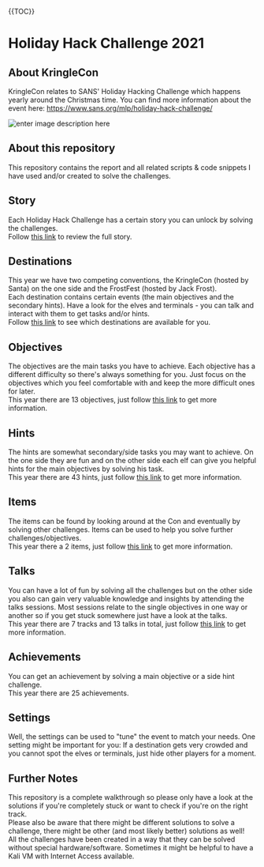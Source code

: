 
{{TOC}}

# Holiday Hack Challenge 2021
## About KringleCon
KringleCon relates to SANS' Holiday Hacking Challenge which happens yearly around the Christmas time. You can find more information about the event here: https://www.sans.org/mlp/holiday-hack-challenge/

![enter image description here](https://images.contentstack.io/v3/assets/blt36c2e63521272fdc/blt3df4f4efd480f7ca/61ac2c72c7c3037339ab466a/RANGES_2021_Holiday_740x370_Custom_@2X.jpg)
## About this repository
This repository contains the report and all related scripts & code snippets I have used and/or created to solve the challenges.
## Story
Each Holiday Hack Challenge has a certain story you can unlock by solving the challenges.  
Follow [this link](Story.md) to review the full story.
## Destinations
This year we have two competing conventions, the KringleCon (hosted by Santa) on the one side and the FrostFest (hosted by Jack Frost).  
Each destination contains certain events (the main objectives and the secondary hints). Have a look for the elves and terminals - you can talk and interact with them to get tasks and/or hints.  
Follow [this link](Destinations.md) to see which destinations are available for you. 
## Objectives
The objectives are the main tasks you have to achieve. Each objective has a different difficulty so there's always something for you. Just focus on the objectives which you feel comfortable with and keep the more difficult ones for later.  
This year there are 13 objectives, just follow [this link](Objectives.md) to get more information.
## Hints
The hints are somewhat secondary/side tasks you may want to achieve. On the one side they are fun and on the other side each elf can give you helpful hints for the main objectives by solving his task.  
This year there are 43 hints, just follow [this link](Hints.md) to get more information.
## Items
The items can be found by looking around at the Con and eventually by solving other challenges. Items can be used to help you solve further challenges/objectives.  
This year there a 2 items, just follow [this link](Items.md) to get more information.
## Talks
You can have a lot of fun by solving all the challenges but on the other side you also can gain very valuable knowledge and insights by attending the talks sessions. Most sessions relate to the single objectives in one way or another so if you get stuck somewhere just have a look at the talks.  
This year there are 7 tracks and 13 talks in total, just follow [this link](Talks.md) to get more information.
## Achievements
You can get an achievement by solving a main objective or a side hint challenge.  
This year there are 25 achievements.
## Settings
Well, the settings can be used to "tune" the event to match your needs. One setting might be important for you: If a destination gets very crowded and you cannot spot the elves or terminals, just hide other players for a moment.
## Further Notes
This repository is a complete walkthrough so please only have a look at the solutions if you're completely stuck or want to check if you're on the right track.  
Please also be aware that there might be different solutions to solve a challenge, there might be other (and most likely better) solutions as well!  
All the challenges have been created in a way that they can be solved without special hardware/software. Sometimes it might be helpful to have a Kali VM with Internet Access available. 
